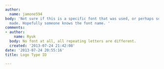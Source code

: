 ```yaml
---
author:
  name: jamone594
body: 'Not sure if this is a specific font that was used, or perhaps something custom
  made. Hopefully someone knows the font name. '
comments:
- author:
    name: Ryuk
  body: No font at all, all repeating letters are different.
  created: '2013-07-24 21:42:08'
date: '2013-07-24 20:55:16'
title: Logo Type ID

---
```

